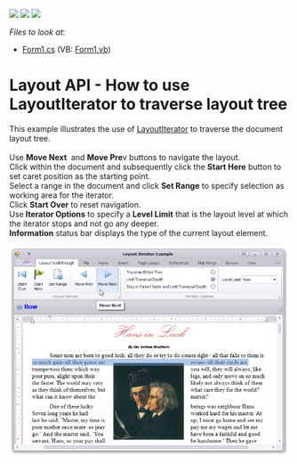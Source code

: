 <!-- default badges list -->
![](https://img.shields.io/endpoint?url=https://codecentral.devexpress.com/api/v1/VersionRange/128611622/16.1.4%2B)
[![](https://img.shields.io/badge/Open_in_DevExpress_Support_Center-FF7200?style=flat-square&logo=DevExpress&logoColor=white)](https://supportcenter.devexpress.com/ticket/details/T274525)
[![](https://img.shields.io/badge/📖_How_to_use_DevExpress_Examples-e9f6fc?style=flat-square)](https://docs.devexpress.com/GeneralInformation/403183)
<!-- default badges end -->
<!-- default file list -->
*Files to look at*:

* [Form1.cs](./CS/LayoutIteratorExample/Form1.cs) (VB: [Form1.vb](./VB/LayoutIteratorExample/Form1.vb))
<!-- default file list end -->
# Layout API - How to use LayoutIterator to traverse layout tree


This example illustrates the use of <a href="http://help.devexpress.com/#CoreLibraries/clsDevExpressXtraRichEditAPILayoutLayoutIteratortopic">LayoutIterator</a> to traverse the document layout tree.<br /><br />Use <strong>Move Next</strong>  and <strong>Move Pre</strong>v buttons to navigate the layout.<br />Click within the document and subsequently click the <strong>Start Here</strong> button to set caret position as the starting point.<br />Select a range in the document and click <strong>Set Range</strong> to specify selection as working area for the iterator.<br />Click <strong>Start Over</strong> to reset navigation.<br />Use<strong> Iterator Options</strong> to specify a <strong>Level Limit</strong> that is the layout level at which the iterator stops and not go any deeper.<br /><strong>Information</strong> status bar displays the type of the current layout element.<br /><br /><img src="https://raw.githubusercontent.com/DevExpress-Examples/layout-api-how-to-use-layoutiterator-to-traverse-layout-tree-t274525/16.1.4+/media/14892fb6-459a-11e5-80bf-00155d62480c.png">

<br/>


